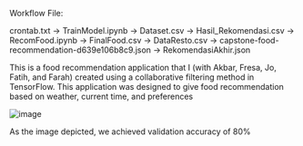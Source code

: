 Workflow File:

crontab.txt -> TrainModel.ipynb -> Dataset.csv -> Hasil_Rekomendasi.csv -> RecomFood.ipynb -> FinalFood.csv -> DataResto.csv -> capstone-food-recommendation-d639e106b8c9.json -> RekomendasiAkhir.json

This is a food recommendation application that I (with Akbar, Fresa, Jo, Fatih, and Farah) created using a collaborative filtering method in TensorFlow. This application was designed to give food recommendation based on weather, current time, and preferences

![image](https://github.com/user-attachments/assets/9703b7e3-9456-40f8-9e7e-95fcc96c1027)

As the image depicted, we achieved validation accuracy of 80%
